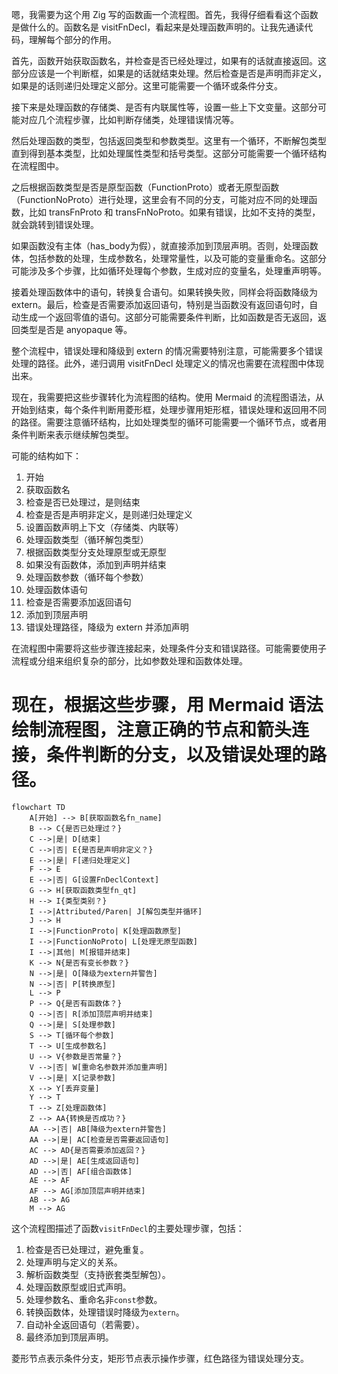 嗯，我需要为这个用 Zig 写的函数画一个流程图。首先，我得仔细看看这个函数是做什么的。函数名是 visitFnDecl，看起来是处理函数声明的。让我先通读代码，理解每个部分的作用。

首先，函数开始获取函数名，并检查是否已经处理过，如果有的话就直接返回。这部分应该是一个判断框，如果是的话就结束处理。然后检查是否是声明而非定义，如果是的话则递归处理定义部分。这里可能需要一个循环或条件分支。

接下来是处理函数的存储类、是否有内联属性等，设置一些上下文变量。这部分可能对应几个流程步骤，比如判断存储类，处理错误情况等。

然后处理函数的类型，包括返回类型和参数类型。这里有一个循环，不断解包类型直到得到基本类型，比如处理属性类型和括号类型。这部分可能需要一个循环结构在流程图中。

之后根据函数类型是否是原型函数（FunctionProto）或者无原型函数（FunctionNoProto）进行处理，这里会有不同的分支，可能对应不同的处理函数，比如 transFnProto 和 transFnNoProto。如果有错误，比如不支持的类型，就会跳转到错误处理。

如果函数没有主体（has_body为假），就直接添加到顶层声明。否则，处理函数体，包括参数的处理，生成参数名，处理常量性，以及可能的变量重命名。这部分可能涉及多个步骤，比如循环处理每个参数，生成对应的变量名，处理重声明等。

接着处理函数体中的语句，转换复合语句。如果转换失败，同样会将函数降级为 extern。最后，检查是否需要添加返回语句，特别是当函数没有返回语句时，自动生成一个返回零值的语句。这部分可能需要条件判断，比如函数是否无返回，返回类型是否是 anyopaque 等。

整个流程中，错误处理和降级到 extern 的情况需要特别注意，可能需要多个错误处理的路径。此外，递归调用 visitFnDecl 处理定义的情况也需要在流程图中体现出来。

现在，我需要把这些步骤转化为流程图的结构。使用 Mermaid 的流程图语法，从开始到结束，每个条件判断用菱形框，处理步骤用矩形框，错误处理和返回用不同的路径。需要注意循环结构，比如处理类型的循环可能需要一个循环节点，或者用条件判断来表示继续解包类型。

可能的结构如下：

1. 开始
2. 获取函数名
3. 检查是否已处理过，是则结束
4. 检查是否是声明非定义，是则递归处理定义
5. 设置函数声明上下文（存储类、内联等）
6. 处理函数类型（循环解包类型）
7. 根据函数类型分支处理原型或无原型
8. 如果没有函数体，添加到声明并结束
9. 处理函数参数（循环每个参数）
10. 处理函数体语句
11. 检查是否需要添加返回语句
12. 添加到顶层声明
13. 错误处理路径，降级为 extern 并添加声明

在流程图中需要将这些步骤连接起来，处理条件分支和错误路径。可能需要使用子流程或分组来组织复杂的部分，比如参数处理和函数体处理。

现在，根据这些步骤，用 Mermaid 语法绘制流程图，注意正确的节点和箭头连接，条件判断的分支，以及错误处理的路径。
================================================
```mermaid
flowchart TD
    A[开始] --> B[获取函数名fn_name]
    B --> C{是否已处理过？}
    C -->|是| D[结束]
    C -->|否| E{是否是声明非定义？}
    E -->|是| F[递归处理定义]
    F --> E
    E -->|否| G[设置FnDeclContext]
    G --> H[获取函数类型fn_qt]
    H --> I{类型类别？}
    I -->|Attributed/Paren| J[解包类型并循环]
    J --> H
    I -->|FunctionProto| K[处理函数原型]
    I -->|FunctionNoProto| L[处理无原型函数]
    I -->|其他| M[报错并结束]
    K --> N{是否有变长参数？}
    N -->|是| O[降级为extern并警告]
    N -->|否| P[转换原型]
    L --> P
    P --> Q{是否有函数体？}
    Q -->|否| R[添加顶层声明并结束]
    Q -->|是| S[处理参数]
    S --> T[循环每个参数]
    T --> U[生成参数名]
    U --> V{参数是否常量？}
    V -->|否| W[重命名参数并添加重声明]
    V -->|是| X[记录参数]
    X --> Y[丢弃变量]
    Y --> T
    T --> Z[处理函数体]
    Z --> AA{转换是否成功？}
    AA -->|否| AB[降级为extern并警告]
    AA -->|是| AC[检查是否需要返回语句]
    AC --> AD{是否需要添加返回？}
    AD -->|是| AE[生成返回语句]
    AD -->|否| AF[组合函数体]
    AE --> AF
    AF --> AG[添加顶层声明并结束]
    AB --> AG
    M --> AG
``` 

这个流程图描述了函数`visitFnDecl`的主要处理步骤，包括：  
1. 检查是否已处理过，避免重复。  
2. 处理声明与定义的关系。  
3. 解析函数类型（支持嵌套类型解包）。  
4. 处理函数原型或旧式声明。  
5. 处理参数名、重命名非`const`参数。  
6. 转换函数体，处理错误时降级为`extern`。  
7. 自动补全返回语句（若需要）。  
8. 最终添加到顶层声明。  

菱形节点表示条件分支，矩形节点表示操作步骤，红色路径为错误处理分支。